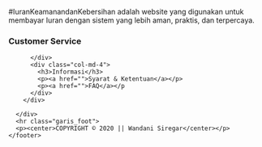#IuranKeamanandanKebersihan
adalah website yang digunakan untuk membayar Iuran dengan sistem yang lebih aman, praktis, dan terpercaya.
<h3>Customer Service</h3>

        
          </div>
          <div class="col-md-4">
            <h3>Informasi</h3>
            <p><a href="">Syarat & Ketentuan</a></p>
            <p><a href="">FAQ</a></p
          </div>
        </div>

      </div>
      <hr class="garis_foot">
      <p><center>COPYRIGHT © 2020 || Wandani Siregar</center></p>
    </footer>
